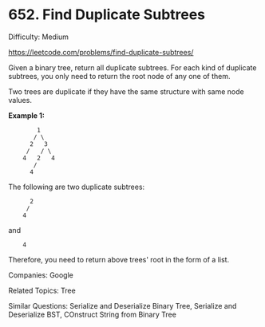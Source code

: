 # 652. Find Duplicate Subtrees

Difficulty: Medium

https://leetcode.com/problems/find-duplicate-subtrees/

Given a binary tree, return all duplicate subtrees. For each kind of duplicate subtrees, you only need to return the root node of any one of them.

Two trees are duplicate if they have the same structure with same node values.

**Example 1:**
```
        1
       / \
      2   3
     /   / \
    4   2   4
       /
      4
```
The following are two duplicate subtrees:
```
      2
     /
    4
```
and
```
    4
```
Therefore, you need to return above trees' root in the form of a list.

Companies: Google

Related Topics: Tree

Similar Questions: Serialize and Deserialize Binary Tree, Serialize and Deserialize BST, COnstruct String from Binary Tree
